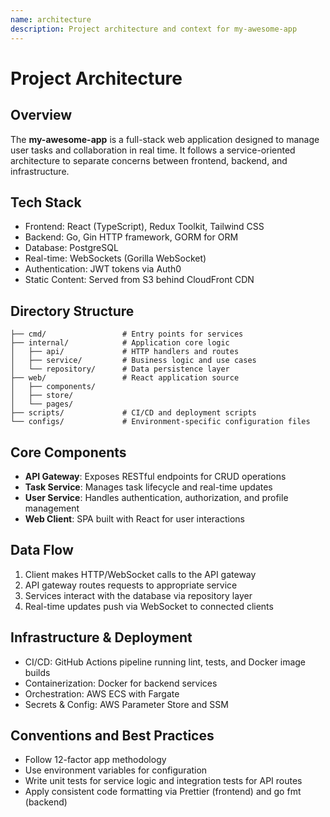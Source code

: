 ```yaml
---
name: architecture
description: Project architecture and context for my-awesome-app
---
```


# Project Architecture

## Overview
The **my-awesome-app** is a full-stack web application designed to manage user tasks and collaboration in real time. It follows a service-oriented architecture to separate concerns between frontend, backend, and infrastructure.

## Tech Stack
- Frontend: React (TypeScript), Redux Toolkit, Tailwind CSS  
- Backend: Go, Gin HTTP framework, GORM for ORM  
- Database: PostgreSQL  
- Real-time: WebSockets (Gorilla WebSocket)  
- Authentication: JWT tokens via Auth0  
- Static Content: Served from S3 behind CloudFront CDN  

## Directory Structure
```
├── cmd/                 # Entry points for services
├── internal/            # Application core logic
│   ├── api/             # HTTP handlers and routes
│   ├── service/         # Business logic and use cases
│   └── repository/      # Data persistence layer
├── web/                 # React application source
│   ├── components/      
│   ├── store/           
│   └── pages/           
├── scripts/             # CI/CD and deployment scripts
└── configs/             # Environment-specific configuration files
```

## Core Components
- **API Gateway**: Exposes RESTful endpoints for CRUD operations  
- **Task Service**: Manages task lifecycle and real-time updates  
- **User Service**: Handles authentication, authorization, and profile management  
- **Web Client**: SPA built with React for user interactions  

## Data Flow
1. Client makes HTTP/WebSocket calls to the API gateway  
2. API gateway routes requests to appropriate service  
3. Services interact with the database via repository layer  
4. Real-time updates push via WebSocket to connected clients  

## Infrastructure & Deployment
- CI/CD: GitHub Actions pipeline running lint, tests, and Docker image builds  
- Containerization: Docker for backend services  
- Orchestration: AWS ECS with Fargate  
- Secrets & Config: AWS Parameter Store and SSM  

## Conventions and Best Practices
- Follow 12-factor app methodology  
- Use environment variables for configuration  
- Write unit tests for service logic and integration tests for API routes  
- Apply consistent code formatting via Prettier (frontend) and go fmt (backend)  